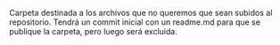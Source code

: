 Carpeta destinada a los archivos que no queremos que sean subidos al repositorio.
Tendrá un commit inicial con un readme.md para que se publique la carpeta, pero luego será excluida.
